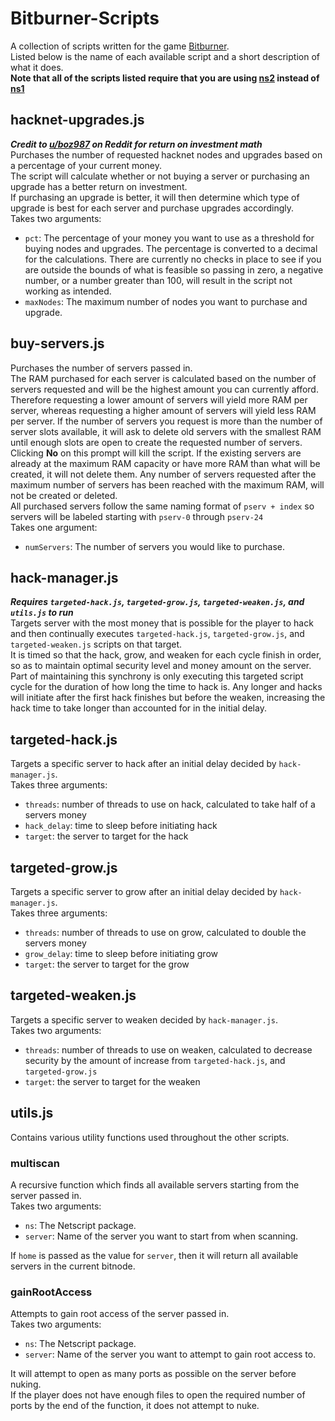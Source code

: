 # Bitburner-Scripts
A collection of scripts written for the game [Bitburner](https://store.steampowered.com/app/1812820/Bitburner/).\
Listed below is the name of each available script and a short description of what it does.\
__Note that all of the scripts listed require that you are using [ns2](https://bitburner.readthedocs.io/en/latest/netscript/netscriptjs.html) instead of [ns1](https://bitburner.readthedocs.io/en/latest/netscript/netscript1.html)__

## hacknet-upgrades.js
___Credit to [u/boz987](https://www.reddit.com/r/Bitburner/comments/71sxly/hacknet_nodes_script_optimalish_calcs/) on Reddit for return on investment math___\
Purchases the number of requested hacknet nodes and upgrades based on a percentage of your current money.\
The script will calculate whether or not buying a server or purchasing an upgrade has a better return on investment.\
If purchasing an upgrade is better, it will then determine which type of upgrade is best for each server and purchase upgrades accordingly.\
Takes two arguments:
- `pct`: The percentage of your money you want to use as a threshold for buying nodes and upgrades. The percentage is converted to a decimal for the calculations. There are currently no checks in place to see if you are outside the bounds of what is feasible so passing in zero, a negative number, or a number greater than 100, will result in the script not working as intended.
- `maxNodes`: The maximum number of nodes you want to purchase and upgrade.

## buy-servers.js
Purchases the number of servers passed in.\
The RAM purchased for each server is calculated based on the number of servers requested and will be the highest amount you can currently afford. Therefore requesting a lower amount of servers will yield more RAM per server, whereas requesting a higher amount of servers will yield less RAM per server. If the number of servers you request is more than the number of server slots available, it will ask to delete old servers with the smallest RAM until enough slots are open to create the requested number of servers. Clicking __No__ on this prompt will kill the script. If the existing servers are already at the maximum RAM capacity or have more RAM than what will be created, it will not delete them. Any number of servers requested after the maximum number of servers has been reached with the maximum RAM, will not be created or deleted.\
All purchased servers follow the same naming format of `pserv + index` so servers will be labeled starting with `pserv-0` through `pserv-24`\
Takes one argument:
- `numServers`: The number of servers you would like to purchase.

## hack-manager.js
___Requires `targeted-hack.js`, `targeted-grow.js`, `targeted-weaken.js`, and `utils.js` to run___\
Targets server with the most money that is possible for the player to hack and then continually executes `targeted-hack.js`, `targeted-grow.js`, and `targeted-weaken.js` scripts on that target.\
It is timed so that the hack, grow, and weaken for each cycle finish in order, so as to maintain optimal security level and money amount on the server. Part of maintaining this synchrony is only executing this targeted script cycle for the duration of how long the time to hack is. Any longer and hacks will initiate after the first hack finishes but before the weaken, increasing the hack time to take longer than accounted for in the initial delay.

## targeted-hack.js
Targets a specific server to hack after an initial delay decided by `hack-manager.js`.\
Takes three arguments:
- `threads`: number of threads to use on hack, calculated to take half of a servers money
- `hack_delay`: time to sleep before initiating hack
- `target`: the server to target for the hack

## targeted-grow.js
Targets a specific server to grow after an initial delay decided by `hack-manager.js`.\
Takes three arguments:
- `threads`: number of threads to use on grow, calculated to double the servers money
- `grow_delay`: time to sleep before initiating grow
- `target`: the server to target for the grow

## targeted-weaken.js
Targets a specific server to weaken decided by `hack-manager.js`.\
Takes two arguments:
- `threads`: number of threads to use on weaken, calculated to decrease security by the amount of increase from `targeted-hack.js`, and `targeted-grow.js`
- `target`: the server to target for the weaken

## utils.js
Contains various utility functions used throughout the other scripts.

### multiscan
A recursive function which finds all available servers starting from the server passed in.\
Takes two arguments:
- `ns`: The Netscript package.
- `server`: Name of the server you want to start from when scanning.

If `home` is passed as the value for `server`, then it will return all available servers in the current bitnode.

### gainRootAccess
Attempts to gain root access of the server passed in.\
Takes two arguments:
- `ns`: The Netscript package.
- `server`: Name of the server you want to attempt to gain root access to.

It will attempt to open as many ports as possible on the server before nuking.\
If the player does not have enough files to open the required number of ports by the end of the function, it does not attempt to nuke.
